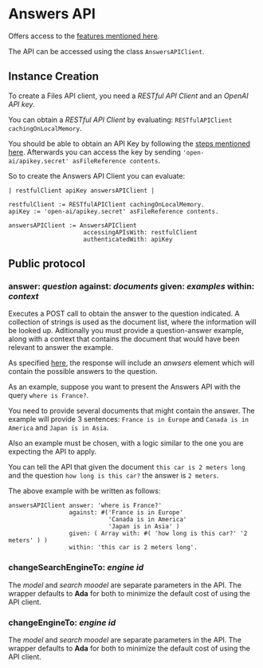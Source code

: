 # Answers API

Offers access to the [features mentioned here](https://beta.openai.com/docs/api-reference/answers).

The API can be accessed using the class `AnswersAPIClient`.

## Instance Creation

To create a Files API client, you need a *RESTful API Client*
and an *OpenAI API key*.

You can obtain a *RESTful API Client* by evaluating: `RESTfulAPIClient cachingOnLocalMemory`.

You should be able to obtain an API Key by following the [steps mentioned here](../how-to/how-to-run-examples.md).
Afterwards you can access the key by sending
`'open-ai/apikey.secret' asFileReference contents`.

So to create the Answers API Client you can evaluate:

```smalltalk
| restfulClient apiKey answersAPIClient |

restfulClient := RESTfulAPIClient cachingOnLocalMemory.
apiKey := 'open-ai/apikey.secret' asFileReference contents.

answersAPIClient := AnswersAPIClient
                     accessingAPIsWith: restfulClient
                     authenticatedWith: apiKey
```

## Public protocol

### answer: *question* against: *documents* given: *examples* within: *context*

Executes a POST call to obtain the answer to the question indicated.
A collection of strings is used as the document list,
where the information will be looked up.
Aditionally you must provide a question-answer example,
along with a context that contains the document
that would have been relevant to answer the example.

As specified [here](https://beta.openai.com/docs/api-reference/answers/create),
the response will include an *anwsers* element which will contain
the possible answers to the question.

As an example, suppose you want to present the Answers API
with the query `where is France?`.

You need to provide several documents that might contain the answer.
The example will provide 3 sentences:
`France is in Europe` and `Canada is in America` and `Japan is in Asia`.

Also an example must be chosen,
with a logic similar to the one you are expecting the API to apply.

You can tell the API that given the document
`this car is 2 meters long` and the question
`how long is this car?` the answer is `2 meters`.

The above example with be written as follows:

```smalltalk
answersAPIClient answer: 'where is France?'
                 against: #('France is in Europe'
                            'Canada is in America'
                            'Japan is in Asia' )
                 given: ( Array with: #( 'how long is this car?' '2 meters' ) )
                 within: 'this car is 2 meters long'.
```

### changeSearchEngineTo: *engine id*

The *model* and *search moodel* are separate parameters in the API.
The wrapper defaults to **Ada** for both
to minimize the default cost of using the API client.

### changeEngineTo: *engine id*

The *model* and *search moodel* are separate parameters in the API.
The wrapper defaults to **Ada** for both
to minimize the default cost of using the API client.
